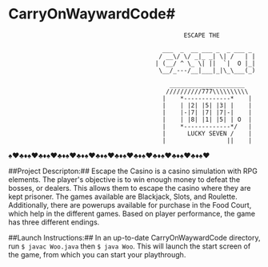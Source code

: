 # CarryOnWaywardCode#

                                                     ESCAPE THE
```
                                           ___  _  __ ___ _  _ ___ _    
                                          / __\/ \/ _|_ _| \| /   | |   
                                         | (__/ ^ \_ \| ||  `|  O |_|    
                                          \__/_---/__|___|_|\_\___(_)    
```
```
                                             _____________________    
                                            //////////777\\\\\\\\\\    
                                           |    *-------------*    |    
                                           |    | |2| |5| |3| |    |    
                                           |    |-|7| |7| |7|-|    |    
                                           |    | |8| |1| |5| | O  |    
                                           |    *-------------*/   |    
                                           |      LUCKY SEVEN /    |    
                                           |                 ||    |
```

:spades::hearts::clubs::diamonds::spades::hearts::clubs::diamonds::spades::hearts::clubs::diamonds::spades::hearts::clubs::diamonds::spades::hearts::clubs::diamonds::spades::hearts::clubs::diamonds::spades::hearts::clubs::diamonds::spades::hearts::clubs::diamonds::spades::hearts::clubs::diamonds::spades::hearts::clubs::diamonds::spades::hearts:


##Project Descripton:##
Escape the Casino is a casino simulation with RPG elements. The player's objective is to win enough money to defeat the bosses, or dealers. This allows them to escape the casino where they are kept prisoner. The games available are Blackjack, Slots, and Roulette. Additionally, there are powerups available for purchase in the Food Court, which help in the different games. Based on player performance, the game has three different endings.

##Launch Instructions:##
In an up-to-date CarryOnWaywardCode directory, run `$ javac Woo.java` then `$ java Woo`. This will launch the start screen of the game, from which you can start your playthrough.